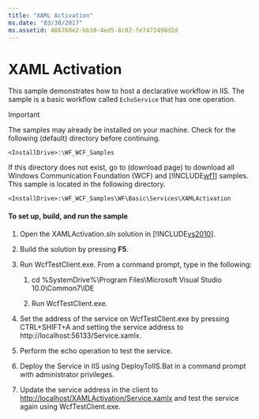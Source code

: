```yaml
---
title: "XAML Activation"
ms.date: "03/30/2017"
ms.assetid: 486760e2-bb10-4ed5-8c02-fe7472498d2d
---
```

# XAML Activation
This sample demonstrates how to host a declarative workflow in IIS. The sample is a basic workflow called `EchoService` that has one operation.  
  
> [!IMPORTANT]
>  The samples may already be installed on your machine. Check for the following (default) directory before continuing.  
> 
>  `<InstallDrive>:\WF_WCF_Samples`  
> 
>  If this directory does not exist, go to (download page) to download all Windows Communication Foundation (WCF) and [!INCLUDE[wf1](../../../../includes/wf1-md.md)] samples. This sample is located in the following directory.  
> 
>  `<InstallDrive>:\WF_WCF_Samples\WF\Basic\Services\XAMLActivation`  
  
#### To set up, build, and run the sample  
  
1. Open the XAMLActivation.sln solution in [!INCLUDE[vs2010](../../../../includes/vs2010-md.md)].  
  
2. Build the solution by pressing **F5**.  
  
3. Run WcfTestClient.exe. From a command prompt, type in the following:  
  
   1. cd %SystemDrive%\Program Files\Microsoft Visual Studio 10.0\Common7\IDE  
  
   2. Run WcfTestClient.exe.  
  
4. Set the address of the service on WcfTestClient.exe by pressing CTRL+SHIFT+A and setting the service address to http://localhost:56133/Service.xamlx.  
  
5. Perform the echo operation to test the service.  
  
6. Deploy the Service in IIS using DeployToIIS.Bat in a command prompt with administrator privileges.  
  
7. Update the service address in the client to <http://localhost/XAMLActivation/Service.xamlx> and test the service again using WcfTestClient.exe.
